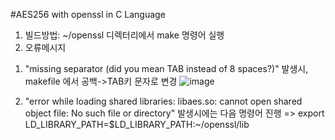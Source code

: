 #AES256 with openssl in C Language

1. 빌드방법: ~/openssl 디렉터리에서 make 명령어 실행
2. 오류메시지
  1) "missing separator (did you mean TAB instead of 8 spaces?)" 발생시, makefile 에서 공백->TAB키 문자로 변경
![image](https://user-images.githubusercontent.com/57746289/195518552-a722f824-b950-4b19-8adc-62a9bf81389e.png)

  2) "error while loading shared libraries: libaes.so: cannot open shared object file: No such file or directory" 발생시에는 다음 명령어 진행
     => export LD_LIBRARY_PATH=$LD_LIBRARY_PATH:~/openssl/lib
